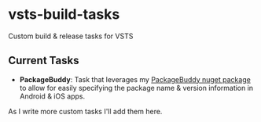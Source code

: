 # vsts-build-tasks

Custom build &amp; release tasks for VSTS

## Current Tasks
* <b>PackageBuddy</b>: Task that leverages my [PackageBuddy nuget package](https://github.com/keannan5390/Xamarin.PackageBuddy) to allow for easily specifying the package name & version information in Android &amp; iOS apps.


As I write more custom tasks I'll add them here.